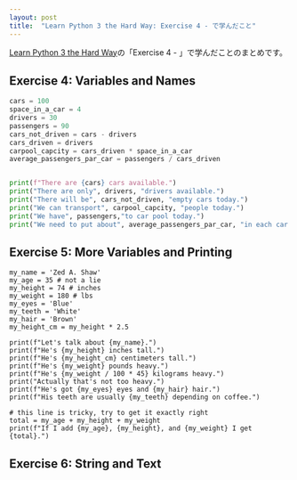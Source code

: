 ```yaml
---
layout: post
title:  "Learn Python 3 the Hard Way: Exercise 4 - で学んだこと"
---
```


[Learn Python 3 the Hard Way](https://learnpythonthehardway.org/)の「Exercise 4 - 」で学んだことのまとめです。

## Exercise 4: Variables and Names

```python
cars = 100
space_in_a_car = 4
drivers = 30
passengers = 90
cars_not_driven = cars - drivers
cars_driven = drivers
carpool_capcity = cars_driven * space_in_a_car
average_passengers_par_car = passengers / cars_driven


print(f"There are {cars} cars available.")
print("There are only", drivers, "drivers available.")
print("There will be", cars_not_driven, "empty cars today.")
print("We can transport", carpool_capcity, "people today.")
print("We have", passengers,"to car pool today.")
print("We need to put about", average_passengers_par_car, "in each car.")
```

## Exercise 5: More Variables and Printing

```
my_name = 'Zed A. Shaw'
my_age = 35 # not a lie
my_height = 74 # inches
my_weight = 180 # lbs
my_eyes = 'Blue'
my_teeth = 'White'
my_hair = 'Brown'
my_height_cm = my_height * 2.5

print(f"Let's talk about {my_name}.")
print(f"He's {my_height} inches tall.")
print(f"He's {my_height_cm} centimeters tall.")
print(f"He's {my_weight} pounds heavy.")
print(f"He's {my_weight / 100 * 45} kilograms heavy.")
print("Actually that's not too heavy.")
print(f"He's got {my_eyes} eyes and {my_hair} hair.")
print(f"His teeth are usually {my_teeth} depending on coffee.")

# this line is tricky, try to get it exactly right
total = my_age + my_height + my_weight
print(f"If I add {my_age}, {my_height}, and {my_weight} I get {total}.")
```

## Exercise 6: String and Text  